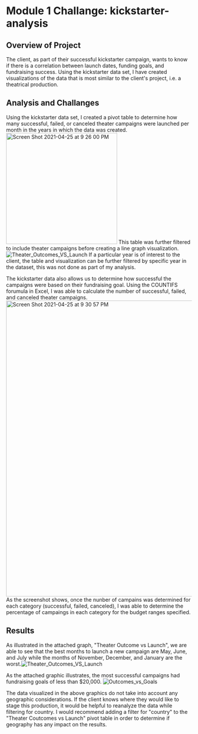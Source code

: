 # Module 1 Challange: kickstarter-analysis
## Overview of Project

The client, as part of their successful kickstarter campaign, wants to know if there is a correlation between launch dates, funding goals, and fundraising success. Using the kickstarter data set, I have created visualizations of the data that is most similar to the client's project, i.e. a theatrical production.

## Analysis and Challanges

Using the kickstarter data set, I created a pivot table to determine how many successful, failed, or canceled theater campaigns were launched per month in the years in which the data was created. <img width="301" alt="Screen Shot 2021-04-25 at 9 26 00 PM" src="https://user-images.githubusercontent.com/82982901/116017184-eb27bb00-a60c-11eb-8af1-374ac683c3db.png"> This table was further filtered to include theater campaigns before creating a line graph visualization. ![Theater_Outcomes_VS_Launch](https://user-images.githubusercontent.com/82982901/116017318-4659ad80-a60d-11eb-986d-7e1b4f4b5c16.png) If a particular year is of interest to the client, the table and visualization can be further filtered by specific year in the dataset, this was not done as part of my analysis.

The kickstarter data also allows us to determine how successful the campaigns were based on their fundraising goal. Using the COUNTIFS forumula in Excel, I was able to calculate the number of successful, failed, and canceled theater campaigns. <img width="802" alt="Screen Shot 2021-04-25 at 9 30 57 PM" src="https://user-images.githubusercontent.com/82982901/116017455-9df81900-a60d-11eb-8b51-1afc2669484b.png"> As the screenshot shows, once the nunber of campains was determined for each category (successful, failed, canceled), I was able to determine the percentage of campaings in each category for the budget ranges specified.

## Results

As illustrated in the attached graph, "Theater Outcome vs Launch", we are able to see that the best months to launch a new campaign are May, June, and July while the months of November, December, and January are the worst.![Theater_Outcomes_VS_Launch](https://user-images.githubusercontent.com/82982901/116016290-2d033200-a60a-11eb-9b1d-30300cb612ae.png)

As the attached graphic illustrates, the most successful campaigns had fundraising goals of less than $20,000. ![Outcomes_vs_Goals](https://user-images.githubusercontent.com/82982901/116016862-f201fe00-a60b-11eb-9509-0d40424cd71b.png)

The data visualized in the above graphics do not take into account any geographic considerations. If the client knows where they would like to stage this production, it would be helpful to reanalyze the data while filtering for country. I would recommend adding a filter for "country" to the "Theater Coutcomes vs Launch" pivot table in order to determine if geography has any impact on the results.
